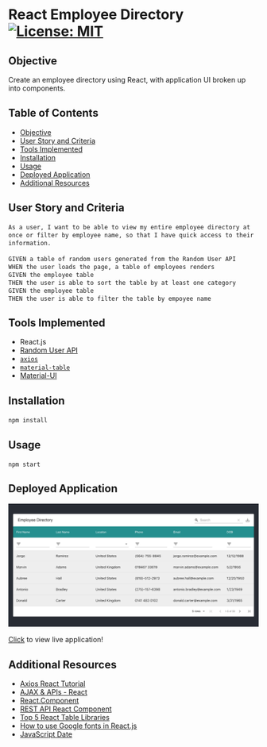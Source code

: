 # React Employee Directory [![License: MIT](https://img.shields.io/badge/License-MIT-yellow.svg)](https://opensource.org/licenses/MIT)

## Objective
Create an employee directory using React, with application UI broken up into components.

## Table of Contents
* [Objective](#objective)
* [User Story and Criteria](#user-story-and-criteria)
* [Tools Implemented](#tools-implemented)
* [Installation](#installation)
* [Usage](#usage)
* [Deployed Application](#deployed-application)
* [Additional Resources](#additional-resources)

## User Story and Criteria

```
As a user, I want to be able to view my entire employee directory at once or filter by employee name, so that I have quick access to their information. 

GIVEN a table of random users generated from the Random User API
WHEN the user loads the page, a table of employees renders
GIVEN the employee table
THEN the user is able to sort the table by at least one category
GIVEN the employee table
THEN the user is able to filter the table by empoyee name
```

## Tools Implemented

* React.js
* [Random User API](https://randomuser.me/)
* [`axios`](https://www.npmjs.com/package/axios)
* [`material-table`](https://material-table.com/#/)
* [Material-UI](https://material-ui.com/)

## Installation

`npm install`

## Usage

`npm start`

## Deployed Application

![Employee Directory Image](assets/react-employee-directory.png)

[Click](https://e-burton.github.io/React-Employee-Directory/) to view live application!

## Additional Resources

* [Axios React Tutorial](https://rapidapi.com/blog/axios-react-api-tutorial/)
* [AJAX & APIs - React](https://reactjs.org/docs/faq-ajax.html)
* [React.Component](https://reactjs.org/docs/react-component.html#setstate)
* [REST API React Component](https://www.andreasreiterer.at/rest-api-react-component/)
* [Top 5 React Table Libraries](https://blog.bitsrc.io/top-5-react-table-libraries-170505f75da7)
* [How to use Google fonts in React.js](https://stackoverflow.com/questions/40769551/how-to-use-google-fonts-in-react-js)
* [JavaScript Date](https://www.tutorialsteacher.com/javascript/javascript-date)
